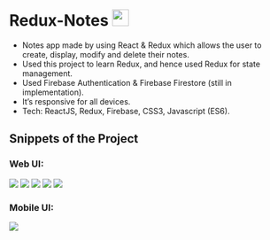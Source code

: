 # Redux-Notes <img src="https://img.icons8.com/external-kiranshastry-lineal-color-kiranshastry/64/000000/external-notes-business-kiranshastry-lineal-color-kiranshastry.png" width="30px" height="30px" />

- Notes app made by using React & Redux which allows the user to create, display, modify and delete their notes.
- Used this project to learn Redux, and hence used Redux for state management.
- Used Firebase Authentication & Firebase Firestore (still in implementation).
- It’s responsive for all devices.
- Tech: ReactJS, Redux, Firebase, CSS3, Javascript (ES6).


## Snippets of the Project
<p align="center">
  <h3>Web UI: </h3>
  <img src="https://user-images.githubusercontent.com/56453693/159185553-503224f4-2445-42ca-bf84-3489806ebdde.png" />
  <img src="https://user-images.githubusercontent.com/56453693/159185570-28dc4992-0ffb-40bb-a3d3-bc82d1b93fc0.png" />
  <img src="https://user-images.githubusercontent.com/56453693/159185585-75542116-0fb2-4551-b8da-5a23af9dc65b.png" />
  <img src="https://user-images.githubusercontent.com/56453693/159185626-cfcb8937-b83e-4f2f-a136-ba45e9a263c8.png" />
  <img src="https://user-images.githubusercontent.com/56453693/159185687-a5168e21-10c5-4921-9097-4e361730e8e4.png" />
  <h3>Mobile UI: </h3>
  <img src="https://user-images.githubusercontent.com/56453693/159185720-bb322d72-707e-47b3-98c5-04f202cfd404.png" />
</p>
